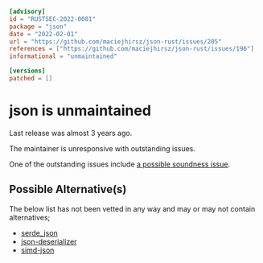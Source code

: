 ```toml
[advisory]
id = "RUSTSEC-2022-0081"
package = "json"
date = "2022-02-01"
url = "https://github.com/maciejhirsz/json-rust/issues/205"
references = ["https://github.com/maciejhirsz/json-rust/issues/196"]
informational = "unmaintained"

[versions]
patched = []
```

# json is unmaintained

Last release was almost 3 years ago.

The maintainer is unresponsive with outstanding issues.

One of the outstanding issues include [a possible soundness issue](https://github.com/maciejhirsz/json-rust/issues/196).

## Possible Alternative(s)

The below list has not been vetted in any way and may or may not contain alternatives;

- [serde_json](https://crates.io/crates/serde_json)
- [json-deserializer](https://crates.io/crates/json-deserializer)
- [simd-json](https://crates.io/crates/simd-json)
